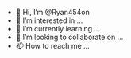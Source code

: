 - 👋 Hi, I’m @Ryan454on
- 👀 I’m interested in ...
- 🌱 I’m currently learning ...
- 💞️ I’m looking to collaborate on ...
- 📫 How to reach me ...

<!---
Ryan454on/Ryan454on is a ✨ special ✨ repository because its `README.md` (this file) appears on your GitHub profile.
You can click the Preview link to take a look at your changes.
--->
